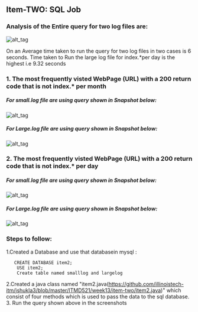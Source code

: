 ## Item-TWO: SQL Job

### Analysis of the Entire query for two log files are:

![alt_tag](https://github.com/illinoistech-itm/jshukla3/blob/master/ITMD521/week13/item-two/Analysis.PNG)

On an Average time taken to run the query for two log files in two cases is 6 seconds.
Time taken to Run the large log file for index.*per day is the highest i.e 9.32 seconds

### 1. The most frequently visted WebPage (URL) with a 200 return code that is not index.* per month
 ##### For small.log file are using query shown in Snapshot below:
 ![alt_tag](https://github.com/illinoistech-itm/jshukla3/blob/master/ITMD521/week13/item-two/small_month.png)
  ##### For Large.log file are using query shown in Snapshot below:
  ![alt_tag](https://github.com/illinoistech-itm/jshukla3/blob/master/ITMD521/week13/item-two/large_month.PNG)
  
  ### 2. The most frequently visted WebPage (URL) with a 200 return code that is not index.* per day
 ##### For small.log file are using query shown in Snapshot below:
 ![alt_tag](https://github.com/illinoistech-itm/jshukla3/blob/master/ITMD521/week13/item-two/small_day.png)
  ##### For Large.log file are using query shown in Snapshot below:
  ![alt_tag](https://github.com/illinoistech-itm/jshukla3/blob/master/ITMD521/week13/item-two/large_day.PNG)
 
 
### Steps to follow:
1.Created a Database and use that databasein mysql : 
     
       CREATE DATABASE item2;
        USE item2;
        Create table named smalllog and largelog
2.Created a java class named "item2.java(https://github.com/illinoistech-itm/jshukla3/blob/master/ITMD521/week13/item-two/item2.java)" which consist of four methods which is used to pass the data to the sql database.
3. Run the query shown above in the screenshots
